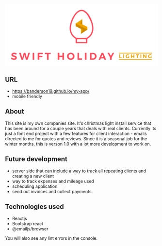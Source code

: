 ![swift logo](https://github.com/banderson19/my-app/blob/main/src/assets/images/Logo_01.png?raw=true)

## URL
* https://banderson19.github.io/my-app/
* mobile friendly

## About

This site is my own companies site. It's christmas light install service that has been around for a couple years that deals with real clients. 
Currently its just a font end project with a few features for client interaction - emails directed to me for quotes and reviews.
Since it is a seasonal job for the winter months, this is verson 1.0 with a lot more development to work on.

## Future development
* server side that can include a way to track all repeating clients and creating a new client
* way to track expenses and mileage used
* scheduling application
* send out invoices and collect payments.

## Technologies used
* Reactjs
* Bootstrap react
* @emailjs/browser


You will also see any lint errors in the console.
